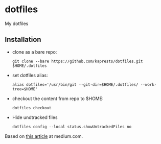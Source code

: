 # dotfiles
My dotfiles

## Installation 
* clone as a bare repo:

    `git clone --bare https://github.com/kaprests/dotfiles.git $HOME/.dotfiles`

* set dotfiles alias: 

    `alias dotfiles='/usr/bin/git --git-dir=$HOME/.dotfiles/ --work-tree=$HOME'`

* checkout the content from repo to $HOME: 

    `dotfiles checkout`
    
* Hide undtracked files

    `dotfiles config --local status.showUntrackedFiles no`

Based on [this article](https://medium.com/toutsbrasil/how-to-manage-your-dotfiles-with-git-f7aeed8adf8b) at medium.com.
